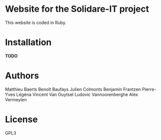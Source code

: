 Website for the Solidare-IT project
===================================

This website is coded in Ruby.

Installation
============

**TODO**

Authors
=======

Matthieu Baerts
Benoît Baufays
Julien Colmonts
Benjamin Frantzen
Pierre-Yves Légéna
Vincent Van Ouytsel
Ludovic Vannoorenberghe
Alex Vermeylen

License
=======

GPL3
